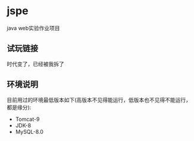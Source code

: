 # jspe

java web实验作业项目

## 试玩链接
时代变了，已经被我拆了

## 环境说明
目前用过的环境最低版本如下(高版本不见得能运行，低版本也不见得不能运行，都是缘分):
+ Tomcat-9
+ JDK-8
+ MySQL-8.0 